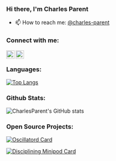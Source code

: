 ### Hi there, I'm Charles Parent

<!--
**CharlesParent/CharlesParent** is a ✨ _special_ ✨ repository because its `README.md` (this file) appears on your GitHub profile. -->

- 📫 How to reach me: [@charles-parent][linkedin]

### Connect with me:

[<img align="left" alt="charles-parent | LinkedIn" width="22px" src="https://cdn.jsdelivr.net/npm/simple-icons@v3/icons/linkedin.svg" />][linkedin]
[<img align="left" alt="<CharlesParent | GitHub" width="22px" src="https://cdn.jsdelivr.net/npm/simple-icons@v3/icons/github.svg" />][github]

<br />

### Languages:

[![Top Langs](https://github-readme-stats.vercel.app/api/top-langs/?username=CharlesParent&layout=compact&theme=radical)](https://github.com/anuraghazra/github-readme-stats)

### Github Stats:

![CharlesParent's GitHub stats](https://github-readme-stats.vercel.app/api?username=CharlesParent&count_private=truea&show_icons=true&theme=synthwave)

### Open Source Projects:

[![Oscillatord Card](https://github-readme-stats.vercel.app/api/pin/?username=orolia2s&repo=oscillatord)](https://github.com/orolia2s/oscillatord)


[![Disciplining Minipod Card](https://github-readme-stats.vercel.app/api/pin/?username=orolia2s&repo=disciplining-minipod)](https://github.com/orolia2s/disciplining-minipod)

[WeWard]: https://www.weward.fr/
[linkedin]: https://www.linkedin.com/in/charles-parent/
[github]: https://github.com/CharlesParent
